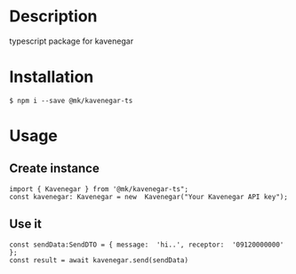 # Description

typescript package for kavenegar

# Installation

    $ npm i --save @mk/kavenegar-ts

# Usage

## Create instance

    import { Kavenegar } from '@mk/kavenegar-ts";
    const kavenegar: Kavenegar = new  Kavenegar("Your Kavenegar API key");

## Use it

    const sendData:SendDTO = { message:  'hi..', receptor:  '09120000000' };
    const result = await kavenegar.send(sendData)

